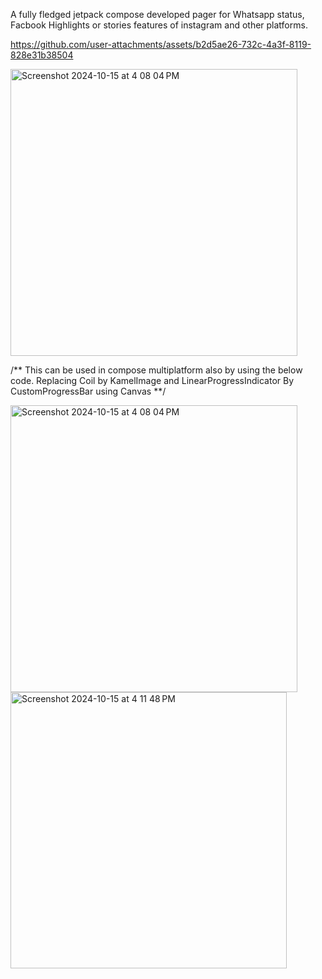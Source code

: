 A fully fledged jetpack compose developed pager for Whatsapp status, Facbook Highlights or stories features of instagram and other platforms.

https://github.com/user-attachments/assets/b2d5ae26-732c-4a3f-8119-828e31b38504

<img width="459" alt="Screenshot 2024-10-15 at 4 08 04 PM" src="https://github.com/user-attachments/assets/11c23a1f-2d56-467c-b09b-c858e8e724be">

/** This can be used in compose multiplatform also by using the below code. Replacing Coil by KamelImage and LinearProgressIndicator By CustomProgressBar using Canvas **/



<img width="459" alt="Screenshot 2024-10-15 at 4 08 04 PM" src="https://github.com/user-attachments/assets/d992df62-88cf-43f7-9870-31c80fcc809c">
<img width="442" alt="Screenshot 2024-10-15 at 4 11 48 PM" src="https://github.com/user-attachments/assets/ec83368e-a8b3-447f-969e-542795da6239">
